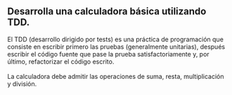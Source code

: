 ## Desarrolla una calculadora básica utilizando TDD. 

El TDD (desarrollo dirigido por tests) es una práctica de programación que consiste en escribir primero las pruebas (generalmente unitarias), después escribir el código fuente que pase la prueba satisfactoriamente y, por último, refactorizar el código escrito. 
<br><br>
La calculadora debe admitir las operaciones de suma, resta, multiplicación y división.




